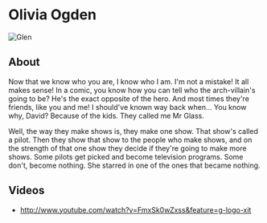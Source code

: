 # Olivia Ogden

![Glen](http://images.tempi.re/web-in-a-box-feathered-rainbow-20120721-121207.jpg)

## About
Now that we know who you are, I know who I am. I'm not a mistake! It all makes sense! In a comic, you know how you can tell who the arch-villain's going to be? He's the exact opposite of the hero. And most times they're friends, like you and me! I should've known way back when... You know why, David? Because of the kids. They called me Mr Glass.

Well, the way they make shows is, they make one show. That show's called a pilot. Then they show that show to the people who make shows, and on the strength of that one show they decide if they're going to make more shows. Some pilots get picked and become television programs. Some don't, become nothing. She starred in one of the ones that became nothing.


## Videos
* http://www.youtube.com/watch?v=FmxSk0wZxss&feature=g-logo-xit